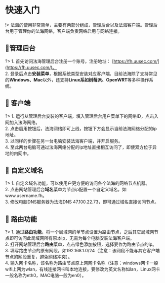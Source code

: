 # 快速入门

!> 法海的使用非常简单，主要有两部分组成，管理后台以及法海客户端。管理后台用于管理你的法海网络，客户端负责网络启用与网络连接。



##  :lemon:管理后台 <!-- {docsify-ignore} -->
?> 1.  首先访问法海管理后台注册一个账号，注册地址： [https://fh.uusec.com/](https://fh.uusec.com/)。
<br/>2. 登录后点击**安装菜单**，根据系统类型安装对应客户端，目前法海除了支持常见的**Windows、Mac**以外，还支持**Linux系如树莓派、OpenWRT**等多种操作系统。



##  :melon: 客户端 <!-- {docsify-ignore} -->

?> 1.  运行从管理后台安装的客户端，填入管理后台用户菜单下的网络ID，点击入网加入法海网络。
<br/>2. 点击启用按钮后，法海网络即可上线，按钮下方会显示当前法海网络分配的ip地址。
<br/>3. 以同样的步骤在另一台电脑安装法海客户端，并开启服务。
<br/>4. 至此两台电脑可通过法海网络分配的ip地址直接相互访问了，即使双方位于异地的内网中。



##  :grapes: 自定义域名 <!-- {docsify-ignore} -->

?> 1.  自定义域名功能，可以使用户更方便的访问各个法海的网络节点机器。
<br/>2. 点击网站管理后台**域名**菜单为节点ip配置一个自定义域名，如www.username.fh。
<br/>3. 修改电脑DNS服务器为法海DNS 47.100.22.73，即可通过域名直接访问节点。



##  :strawberry: 路由功能 <!-- {docsify-ignore} -->

?> 1.  通过**路由功能**，将一个局域网的单节点设置为路由节点，之后其它局域网节点即可访问此局域网所有原本ip，无需为每个电脑安装法海客户端。
<br/>2. 打开网站管理后台**路由**菜单，点击绿色添加按钮，选择要作为路由节点的ip。
<br/>3. 填写路由节点的原有网段，如192.168.1.0/24（注意：该网段不能与其它客户端节点的网段重复，避免网络冲突）。
<br/>4. 输入网卡名称，该名称为路由节点原上网网卡名称（注意：windows网卡一般wifi上网为wlan，有线连接网卡叫本地连接，要修改为英文名称如lan，Linux网卡一般名称为eth0，MAC电脑一般为en0）。



